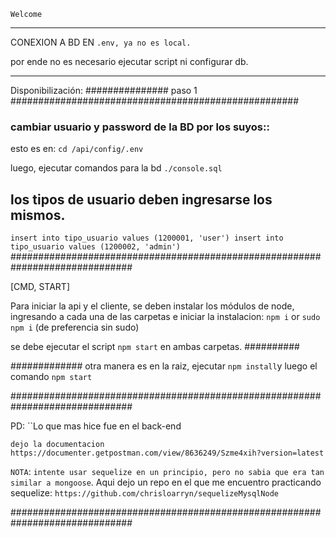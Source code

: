 `Welcome`
____________________________________________________________________________



CONEXION A BD EN `.env, ya no es local.`


por ende no es necesario ejecutar script ni configurar db.
____________________________________________________________________________

Disponibilización:
############### paso 1 ####################################################
###  cambiar usuario y password de la BD por los suyos::
esto es en:
`` cd /api/config/.env ``

luego, ejecutar comandos para la bd `./console.sql`
## los tipos de usuario deben ingresarse los mismos.
`insert into tipo_usuario values (1200001, 'user')
insert into tipo_usuario values (1200002, 'admin')`
##############################################################################

[CMD, START]

Para iniciar la api y el cliente, 
se deben instalar los módulos de node, ingresando a cada una de las carpetas e
iniciar la instalacion: `npm i` or `sudo npm i` (de preferencia sin sudo)

se debe ejecutar el script `npm start` en ambas carpetas.
##########

#############
otra manera es en la raiz, ejecutar `npm install`y luego el comando `npm start`

##############################################################################

PD: ``Lo que mas hice fue en el back-end 
 
`dejo la documentacion`
`https://documenter.getpostman.com/view/8636249/Szme4xih?version=latest`



`NOTA`: `intente usar sequelize en un principio, pero no sabia que era tan similar a mongoose`. Aqui dejo un repo en el que me encuentro practicando sequelize: `https://github.com/chrisloarryn/sequelizeMysqlNode`

##############################################################################
